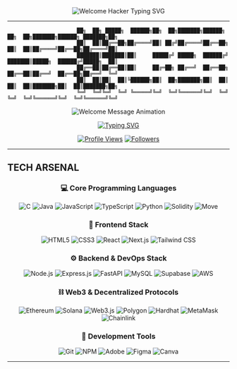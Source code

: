 <div align="center">
  <img src="https://readme-typing-svg.herokuapp.com?font=Orbitron&weight=900&size=38&pause=900&color=FF6B35&center=true&vCenter=true&width=900&lines=WELCOME+TO+THE+MATRIX...;ACCESSING+HACKER+PROTOCOLS;GREETINGS+DIGITAL+VISITOR;ENTER+U1'S+CYBER+REALM;ELITE+HACKER+ZONE+ACTIVE;WEB3+REVOLUTION+HQ;BLOCKCHAIN+COMMAND+CENTER;PREPARE+FOR+DIGITAL+DOMINATION" alt="Welcome Hacker Typing SVG" />
</div>

---

<div align="left">
  
```ascii
                      ██╗  ██╗ █████╗  ██████╗██╗  ██╗███████╗██████╗     ██╗  ██╗███████╗██████╗ ███████╗██╗
                      ██║  ██║██╔══██╗██╔════╝██║ ██╔╝██╔════╝██╔══██╗    ██║  ██║██╔════╝██╔══██╗██╔════╝██║
                      ███████║███████║██║     █████╔╝ █████╗  ██████╔╝    ███████║█████╗  ██████╔╝█████╗  ██║
                      ██╔══██║██╔══██║██║     ██╔═██╗ ██╔══╝  ██╔══██╗    ██╔══██║██╔══╝  ██╔══██╗██╔══╝  ╚═╝
                      ██║  ██║██║  ██║╚██████╗██║  ██╗███████╗██║  ██║    ██║  ██║███████╗██║  ██║███████╗██╗
                      ╚═╝  ╚═╝╚═╝  ╚═╝ ╚═════╝╚═╝  ╚═╝╚══════╝╚═╝  ╚═╝    ╚═╝  ╚═╝╚══════╝╚═╝  ╚═╝╚══════╝╚═╝
```

</div>

<div align="center">
  <img src="https://readme-typing-svg.herokuapp.com?font=JetBrains+Mono&weight=800&size=24&pause=1000&color=C77DFF&center=true&vCenter=true&width=850&repeat=false&lines=I'M+YUVAN+RAJ;FULL+STACK+DEVELOPER;ASPIRING+WEB3+DEVELOPER;BLOCKCHAIN+ENTHUSIAST;I'M+YUVAN+RAJ+!" alt="Welcome Message Animation" />
</div>

<div align="center">

[![Typing SVG](https://readme-typing-svg.demolab.com?font=Source+Code+Pro&weight=700&size=18&duration=2500&pause=900&color=7209B7&center=true&vCenter=true&multiline=true&width=950&height=160&lines=phantom%40yuvan-nexus%3A~%24+sudo+deploy+--quantum-protocols;%3E+Initializing+decentralized_matrix.sol...;%3E+Connecting+to+multiverse_blockchain_networks...;%3E+Loading+elite_defi_arsenal.js...;%3E+Deploying+next_gen_nft_ecosystem...;%3E+Status%3A+YUVAN+THE+HACKER+READY+FOR+DIGITAL+DOMINATION+)](https://git.io/typing-svg)

</div>

<div align="center">
  
[![Profile Views](https://komarev.com/ghpvc/?username=theyuvan&style=for-the-badge&color=purple&label=Profile%20Views)](https://github.com/theyuvan)
[![Followers](https://img.shields.io/github/followers/theyuvan?style=for-the-badge&logo=github&color=FF6B35&labelColor=7209B7&label=Followers)](https://github.com/theyuvan?tab=followers)

</div>

---

## TECH ARSENAL

<div align="center">

### 💻 Core Programming Languages
![C](https://img.shields.io/badge/C-000000?style=for-the-badge&logo=c&logoColor=00599C)
![Java](https://img.shields.io/badge/Java-000000?style=for-the-badge&logo=openjdk&logoColor=ED8B00) 
![JavaScript](https://img.shields.io/badge/JavaScript-000000?style=for-the-badge&logo=javascript&logoColor=F7DF1E)
![TypeScript](https://img.shields.io/badge/TypeScript-000000?style=for-the-badge&logo=typescript&logoColor=3178C6)
![Python](https://img.shields.io/badge/Python-000000?style=for-the-badge&logo=python&logoColor=3776AB)
![Solidity](https://img.shields.io/badge/Solidity-000000?style=for-the-badge&logo=solidity&logoColor=363636)
![Move](https://img.shields.io/badge/Move-000000?style=for-the-badge&logo=aptos&logoColor=3FB68B)

### 🎨 Frontend Stack
![HTML5](https://img.shields.io/badge/HTML5-000000?style=for-the-badge&logo=html5&logoColor=E34F26)
![CSS3](https://img.shields.io/badge/CSS3-000000?style=for-the-badge&logo=css3&logoColor=1572B6) 
![React](https://img.shields.io/badge/React-000000?style=for-the-badge&logo=react&logoColor=61DAFB)
![Next.js](https://img.shields.io/badge/Next.js-000000?style=for-the-badge&logo=next.js&logoColor=white)
![Tailwind CSS](https://img.shields.io/badge/Tailwind_CSS-000000?style=for-the-badge&logo=tailwind-css&logoColor=06B6D4)

### ⚙️ Backend & DevOps Stack
![Node.js](https://img.shields.io/badge/Node.js-000000?style=for-the-badge&logo=node.js&logoColor=339933) 
![Express.js](https://img.shields.io/badge/Express.js-000000?style=for-the-badge&logo=express&logoColor=white) 
![FastAPI](https://img.shields.io/badge/FastAPI-000000?style=for-the-badge&logo=fastapi&logoColor=009688) 
![MySQL](https://img.shields.io/badge/MySQL-000000?style=for-the-badge&logo=mysql&logoColor=4479A1)
![Supabase](https://img.shields.io/badge/Supabase-000000?style=for-the-badge&logo=supabase&logoColor=3ECF8E) 
![AWS](https://img.shields.io/badge/AWS-000000?style=for-the-badge&logo=amazon-aws&logoColor=FF9900) 

### ⛓️ Web3 & Decentralized Protocols
![Ethereum](https://img.shields.io/badge/Ethereum-000000?style=for-the-badge&logo=ethereum&logoColor=3C3C3D)
![Solana](https://img.shields.io/badge/Solana-000000?style=for-the-badge&logo=solana&logoColor=9945FF)
![Web3.js](https://img.shields.io/badge/Web3.js-000000?style=for-the-badge&logo=web3.js&logoColor=F16822)
![Polygon](https://img.shields.io/badge/Polygon-000000?style=for-the-badge&logo=polygon&logoColor=8247E5)
![Hardhat](https://img.shields.io/badge/Hardhat-000000?style=for-the-badge&logo=hardhat&logoColor=FFF100)
![MetaMask](https://img.shields.io/badge/MetaMask-000000?style=for-the-badge&logo=metamask&logoColor=F6851B)
![Chainlink](https://img.shields.io/badge/Chainlink-000000?style=for-the-badge&logo=chainlink&logoColor=375BD2)

### 🔧 Development Tools 
![Git](https://img.shields.io/badge/Git-000000?style=for-the-badge&logo=git&logoColor=F05033) 
![NPM](https://img.shields.io/badge/NPM-000000?style=for-the-badge&logo=npm&logoColor=CB3837)
![Adobe](https://img.shields.io/badge/Adobe-000000?style=for-the-badge&logo=adobe&logoColor=FF0000)
![Figma](https://img.shields.io/badge/Figma-000000?style=for-the-badge&logo=figma&logoColor=F24E1E) 
![Canva](https://img.shields.io/badge/Canva-000000?style=for-the-badge&logo=Canva&logoColor=00C4CC)

---


